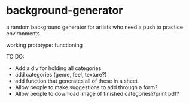 # background-generator
a random background generator for artists who need a push to practice environments

working prototype: functioning

TO DO:
- Add a div for holding all categories
- add categories (genre, feel, texture?)
- add function that generates all of these in a sheet
- Allow people to make suggestions to add through a form?
- Allow people to download image of finished categories?/print pdf?
